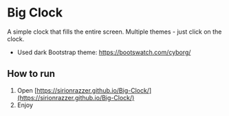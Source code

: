 # Big Clock
A simple clock that fills the entire screen. Multiple themes - just click on the clock.

* Used dark Bootstrap theme: https://bootswatch.com/cyborg/

## How to run
1) Open [https://sirionrazzer.github.io/Big-Clock/](https://sirionrazzer.github.io/Big-Clock/)
2) Enjoy
